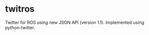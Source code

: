 twitros
=======

Twitter for ROS using new JSON API (version 1.1). 
Implemented using python-twitter.
